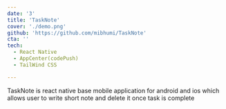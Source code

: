 ```yaml
---
date: '3'
title: 'TaskNote'
cover: './demo.png'
github: 'https://github.com/mibhumi/TaskNote'
cta: ''
tech:
  - React Native
  - AppCenter(codePush)
  - TailWind CSS

---
```


TaskNote is react native base mobile application for android and ios which allows user to write short note and delete it once task is complete
